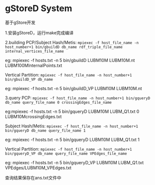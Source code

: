 # gStoreD System
基于gStore开发

1.安装gStoreD，运行make完成编译

2.building
PCP/Subject Hash/Metis: `mpiexec -f host_file_name -n host_number+1 bin/gbuildD db_name rdf_triple_file_name internal_vertices_file_name` 

eg: mpiexec -f hosts.txt -n 5 bin/gbuildD LUBM10M LUBM10M.nt LUBM100MInternalPoints.txt

Vertical Partition: `mpiexec -f host_file_name -n host_number+1 bin/gbuildD_VP db_name`

eg: mpiexec -f hosts.txt -n 5 bin/gbuildD_VP LUBM10M LUBM10M.nt 

3.query
PCP: `mpiexec -f host_file_name -n host_number+1 bin/gqueryD db_name query_file_name 0 crossingEdges_file_name`

eg:mpiexec -f hosts.txt -n 5 bin/gqueryD LUBM10M LUBM_Q1.txt 0 LUBM10McrossingEdges.txt

Subject Hash/Metis: `mpiexec -f host_file_name -n host_number+1 bin/gqueryD db_name query_file_name 1`

eg: mpiexec -f hosts.txt -n 5 bin/gqueryD LUBM10M LUBM_Q1.txt 1

Vertical Partition: `mpiexec -f host_file_name -n host_number+1 bin/gqueryD_VP db_name query_file_name VPEdges_file_name`

eg: mpiexec -f hosts.txt -n 5 bin/gqueryD_VP LUBM10M LUBM_Q1.txt VPEdges/LUBM10M_VPEdges.txt

查询结果保存在ans.txt文件中
